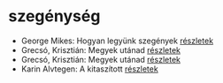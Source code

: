 # szegénység

- George Mikes: Hogyan legyünk szegények [részletek](_details/%7Bopf.creator%7D.md#id_985)
- Grecsó, Krisztián: Megyek utánad [részletek](_details/%7Bopf.creator%7D.md#id_1230)
- Grecsó, Krisztián: Megyek utánad [részletek](_details/%7Bopf.creator%7D.md#id_990)
- Karin Alvtegen: A kitaszított [részletek](_details/%7Bopf.creator%7D.md#id_673)